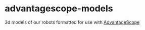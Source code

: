 # advantagescope-models
3d models of our robots formatted for use with [AdvantageScope](https://github.com/Mechanical-Advantage/AdvantageScope)
